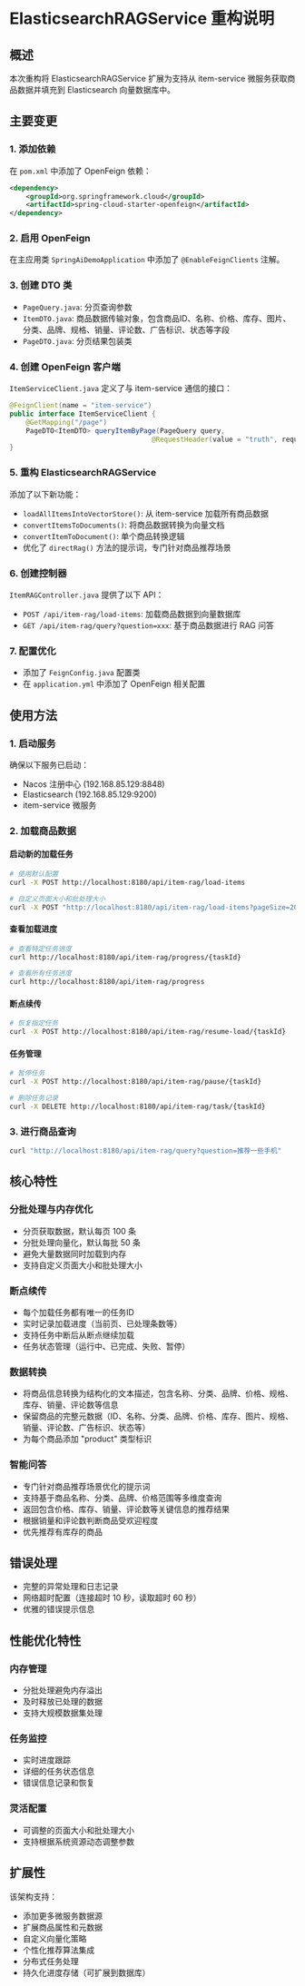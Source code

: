 # ElasticsearchRAGService 重构说明

## 概述
本次重构将 ElasticsearchRAGService 扩展为支持从 item-service 微服务获取商品数据并填充到 Elasticsearch 向量数据库中。

## 主要变更

### 1. 添加依赖
在 `pom.xml` 中添加了 OpenFeign 依赖：
```xml
<dependency>
    <groupId>org.springframework.cloud</groupId>
    <artifactId>spring-cloud-starter-openfeign</artifactId>
</dependency>
```

### 2. 启用 OpenFeign
在主应用类 `SpringAiDemoApplication` 中添加了 `@EnableFeignClients` 注解。

### 3. 创建 DTO 类
- `PageQuery.java`: 分页查询参数
- `ItemDTO.java`: 商品数据传输对象，包含商品ID、名称、价格、库存、图片、分类、品牌、规格、销量、评论数、广告标识、状态等字段
- `PageDTO.java`: 分页结果包装类

### 4. 创建 OpenFeign 客户端
`ItemServiceClient.java` 定义了与 item-service 通信的接口：
```java
@FeignClient(name = "item-service")
public interface ItemServiceClient {
    @GetMapping("/page")
    PageDTO<ItemDTO> queryItemByPage(PageQuery query, 
                                   @RequestHeader(value = "truth", required = false) String truth);
}
```

### 5. 重构 ElasticsearchRAGService
添加了以下新功能：
- `loadAllItemsIntoVectorStore()`: 从 item-service 加载所有商品数据
- `convertItemsToDocuments()`: 将商品数据转换为向量文档
- `convertItemToDocument()`: 单个商品转换逻辑
- 优化了 `directRag()` 方法的提示词，专门针对商品推荐场景

### 6. 创建控制器
`ItemRAGController.java` 提供了以下 API：
- `POST /api/item-rag/load-items`: 加载商品数据到向量数据库
- `GET /api/item-rag/query?question=xxx`: 基于商品数据进行 RAG 问答

### 7. 配置优化
- 添加了 `FeignConfig.java` 配置类
- 在 `application.yml` 中添加了 OpenFeign 相关配置

## 使用方法

### 1. 启动服务
确保以下服务已启动：
- Nacos 注册中心 (192.168.85.129:8848)
- Elasticsearch (192.168.85.129:9200)
- item-service 微服务

### 2. 加载商品数据

#### 启动新的加载任务
```bash
# 使用默认配置
curl -X POST http://localhost:8180/api/item-rag/load-items

# 自定义页面大小和批处理大小
curl -X POST "http://localhost:8180/api/item-rag/load-items?pageSize=200&batchSize=100"
```

#### 查看加载进度
```bash
# 查看特定任务进度
curl http://localhost:8180/api/item-rag/progress/{taskId}

# 查看所有任务进度
curl http://localhost:8180/api/item-rag/progress
```

#### 断点续传
```bash
# 恢复指定任务
curl -X POST http://localhost:8180/api/item-rag/resume-load/{taskId}
```

#### 任务管理
```bash
# 暂停任务
curl -X POST http://localhost:8180/api/item-rag/pause/{taskId}

# 删除任务记录
curl -X DELETE http://localhost:8180/api/item-rag/task/{taskId}
```

### 3. 进行商品查询
```bash
curl "http://localhost:8180/api/item-rag/query?question=推荐一些手机"
```

## 核心特性

### 分批处理与内存优化
- 分页获取数据，默认每页 100 条
- 分批处理向量化，默认每批 50 条
- 避免大量数据同时加载到内存
- 支持自定义页面大小和批处理大小

### 断点续传
- 每个加载任务都有唯一的任务ID
- 实时记录加载进度（当前页、已处理条数等）
- 支持任务中断后从断点继续加载
- 任务状态管理（运行中、已完成、失败、暂停）

### 数据转换
- 将商品信息转换为结构化的文本描述，包含名称、分类、品牌、价格、规格、库存、销量、评论数等信息
- 保留商品的完整元数据（ID、名称、分类、品牌、价格、库存、图片、规格、销量、评论数、广告标识、状态等）
- 为每个商品添加 "product" 类型标识

### 智能问答
- 专门针对商品推荐场景优化的提示词
- 支持基于商品名称、分类、品牌、价格范围等多维度查询
- 返回包含价格、库存、销量、评论数等关键信息的推荐结果
- 根据销量和评论数判断商品受欢迎程度
- 优先推荐有库存的商品

## 错误处理
- 完整的异常处理和日志记录
- 网络超时配置（连接超时 10 秒，读取超时 60 秒）
- 优雅的错误提示信息

## 性能优化特性

### 内存管理
- 分批处理避免内存溢出
- 及时释放已处理的数据
- 支持大规模数据集处理

### 任务监控
- 实时进度跟踪
- 详细的任务状态信息
- 错误信息记录和恢复

### 灵活配置
- 可调整的页面大小和批处理大小
- 支持根据系统资源动态调整参数

## 扩展性
该架构支持：
- 添加更多微服务数据源
- 扩展商品属性和元数据
- 自定义向量化策略
- 个性化推荐算法集成
- 分布式任务处理
- 持久化进度存储（可扩展到数据库）